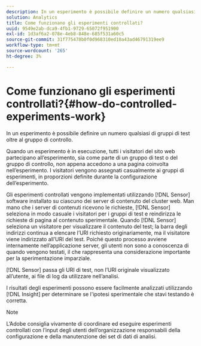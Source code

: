 ```yaml
---
description: In un esperimento è possibile definire un numero qualsiasi di gruppi di test oltre al gruppo di controllo.
solution: Analytics
title: Come funzionano gli esperimenti controllati?
uuid: 9549e2ab-dca9-4fb1-9729-65072f951900
exl-id: 1d3af6a2-078e-4eb8-848e-685f531a60c5
source-git-commit: 31f775478b0f0d968310ed10a43ad46791319ee9
workflow-type: tm+mt
source-wordcount: '265'
ht-degree: 3%

---
```


# Come funzionano gli esperimenti controllati?{#how-do-controlled-experiments-work}

In un esperimento è possibile definire un numero qualsiasi di gruppi di test oltre al gruppo di controllo.

Quando un esperimento è in esecuzione, tutti i visitatori del sito web partecipano all’esperimento, sia come parte di un gruppo di test o del gruppo di controllo, non appena accedono a una pagina coinvolta nell’esperimento. I visitatori vengono assegnati casualmente ai gruppi di esperimenti, in proporzioni definite durante la configurazione dell’esperimento.

Gli esperimenti controllati vengono implementati utilizzando [!DNL Sensor] software installato su ciascuno dei server di contenuto del cluster web. Man mano che i server di contenuti ricevono le richieste, [!DNL Sensor] seleziona in modo casuale i visitatori per i gruppi di test e reindirizza le richieste di pagina al contenuto sperimentale. Quando [!DNL Sensor] seleziona un visitatore per visualizzare il contenuto del test; la barra degli indirizzi continua a elencare l’URI richiesto originariamente, ma il visitatore viene indirizzato all’URI del test. Poiché questo processo avviene internamente nell’applicazione server, gli utenti non sono a conoscenza di quando vengono testati, il che rappresenta una considerazione importante per la sperimentazione imparziale.

[!DNL Sensor] passa gli URI di test, non l’URI originale visualizzato all’utente, ai file di log da utilizzare nell’analisi.

I risultati degli esperimenti possono essere facilmente analizzati utilizzando [!DNL Insight] per determinare se l&#39;ipotesi sperimentale che stavi testando è corretta.

>[!NOTE]
>
>L’Adobe consiglia vivamente di coordinare ed eseguire esperimenti controllati con l’input degli utenti dell’organizzazione responsabili della configurazione e della manutenzione dei set di dati di analisi.
